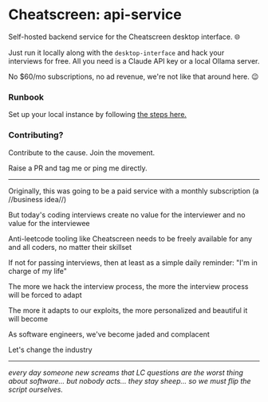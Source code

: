 # Cheatscreen: api-service
Self-hosted backend service for the Cheatscreen desktop interface. 🌐

Just run it locally along with the `desktop-interface` and hack your interviews for free. All you need is a Claude API key or a local Ollama server.

No $60/mo subscriptions, no ad revenue, we're not like that around here. 😉

### Runbook
Set up your local instance by following [the steps here.](https://github.com/cheatscreen/api-service/blob/main/README.md)

### Contributing?
Contribute to the cause. Join the movement.

Raise a PR and tag me or ping me directly.

---

Originally, this was going to be a paid service with a monthly subscription (a //business idea//)

But today's coding interviews create no value for the interviewer and no value for the interviewee

Anti-leetcode tooling like Cheatscreen needs to be freely available for any and all coders, no matter their skillset

If not for passing interviews, then at least as a simple daily reminder: "I'm in charge of my life"

The more we hack the interview process, the more the interview process will be forced to adapt

The more it adapts to our exploits, the more personalized and beautiful it will become

As software engineers, we've become jaded and complacent

Let's change the industry

---

*every day someone new screams that LC questions are the worst thing about software... but nobody acts... they stay sheep... so we must flip the script ourselves.*
